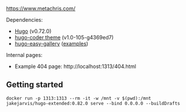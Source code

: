 https://www.metachris.com/

Dependencies:

* [Hugo](https://gohugo.io/) (v0.72.0)
* [hugo-coder theme](https://github.com/luizdepra/hugo-coder) (v1.0-105-g4369ed7)
* [hugo-easy-gallery](https://github.com/liwenyip/hugo-easy-gallery/) ([examples](https://www.liwen.id.au/heg/))

Internal pages:

* Example 404 page: http://localhost:1313/404.html

## Getting started

```
docker run -p 1313:1313 --rm -it -w /mnt -v $(pwd):/mnt jakejarvis/hugo-extended:0.82.0 serve --bind 0.0.0.0 --buildDrafts
```